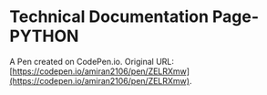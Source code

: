 # Technical Documentation Page-PYTHON 

A Pen created on CodePen.io. Original URL: [https://codepen.io/amiran2106/pen/ZELRXmw](https://codepen.io/amiran2106/pen/ZELRXmw).



